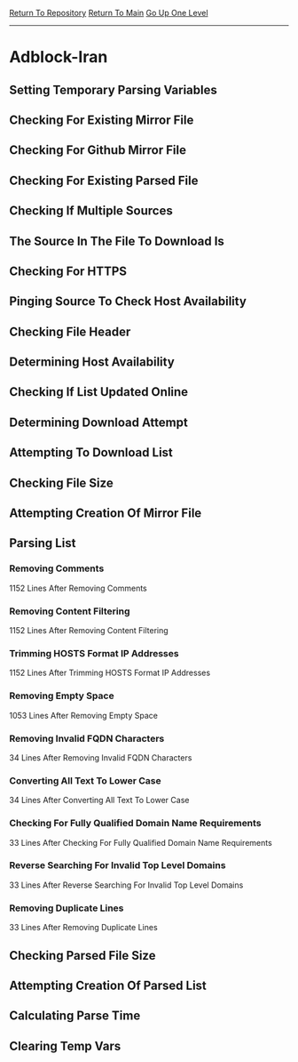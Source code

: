 [Return To Repository](https://github.com/deathbybandaid/piholeparser/)
[Return To Main](https://github.com/deathbybandaid/piholeparser/blob/master/RecentRunLogs/Mainlog.md)
[Go Up One Level](https://github.com/deathbybandaid/piholeparser/blob/master/RecentRunLogs/TopLevelScripts/30-Processing-External-Blacklists.md)
____________________________________
# Adblock-Iran
## Setting Temporary Parsing Variables
## Checking For Existing Mirror File
## Checking For Github Mirror File
## Checking For Existing Parsed File
## Checking If Multiple Sources
## The Source In The File To Download Is
## Checking For HTTPS
## Pinging Source To Check Host Availability
## Checking File Header
## Determining Host Availability
## Checking If List Updated Online
## Determining Download Attempt
## Attempting To Download List
## Checking File Size
## Attempting Creation Of Mirror File
## Parsing List
### Removing Comments
1152 Lines After Removing Comments
### Removing Content Filtering
1152 Lines After Removing Content Filtering
### Trimming HOSTS Format IP Addresses
1152 Lines After Trimming HOSTS Format IP Addresses
### Removing Empty Space
1053 Lines After Removing Empty Space
### Removing Invalid FQDN Characters
34 Lines After Removing Invalid FQDN Characters
### Converting All Text To Lower Case
34 Lines After Converting All Text To Lower Case
### Checking For Fully Qualified Domain Name Requirements
33 Lines After Checking For Fully Qualified Domain Name Requirements
### Reverse Searching For Invalid Top Level Domains
33 Lines After Reverse Searching For Invalid Top Level Domains
### Removing Duplicate Lines
33 Lines After Removing Duplicate Lines
## Checking Parsed File Size
## Attempting Creation Of Parsed List
## Calculating Parse Time
## Clearing Temp Vars
